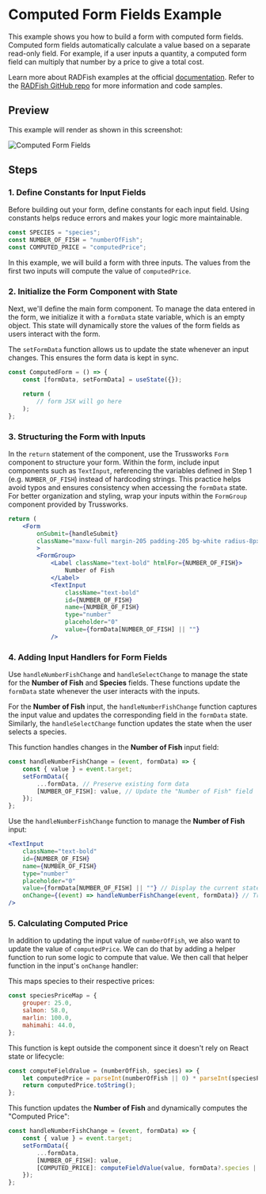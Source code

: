 # Computed Form Fields Example

This example shows you how to build a form with computed form fields. Computed form fields automatically calculate a value based on a separate read-only field. For example, if a user inputs a quantity, a computed form field can multiply that number by a price to give a total cost. 

Learn more about RADFish examples at the official [documentation](https://nmfs-radfish.github.io/radfish/developer-documentation/examples-and-templates#examples). Refer to the [RADFish GitHub repo](https://nmfs-radfish.github.io/radfish/) for more information and code samples.

## Preview
This example will render as shown in this screenshot:

![Computed Form Fields](./src/assets/computed-form-fields.png)

## Steps

### 1. Define Constants for Input Fields

Before building out your form, define constants for each input field. Using constants helps reduce errors and makes your logic more maintainable.

```jsx
const SPECIES = "species";
const NUMBER_OF_FISH = "numberOfFish";
const COMPUTED_PRICE = "computedPrice";
```

In this example, we will build a form with three inputs. The values from the first two inputs will compute the value of `computedPrice`.

### 2. Initialize the Form Component with State

Next, we'll define the main form component. To manage the data entered in the form, we initialize it with a `formData` state variable, which is an empty object. This state will dynamically store the values of the form fields as users interact with the form.

The `setFormData` function allows us to update the state whenever an input changes. This ensures the form data is kept in sync.

```jsx
const ComputedForm = () => {
    const [formData, setFormData] = useState({});

    return (
        // form JSX will go here
    );
};
```

### 3. Structuring the Form with Inputs

In the `return` statement of the component, use the Trussworks `Form` component to structure your form. Within the form, include input components such as `TextInput`, referencing the variables defined in Step 1 (e.g. `NUMBER_OF_FISH`) instead of hardcoding strings. This practice helps avoid typos and ensures consistency when accessing the `formData` state. For better organization and styling, wrap your inputs within the `FormGroup` component provided by Trussworks.

```jsx
return (
    <Form
        onSubmit={handleSubmit}
        className="maxw-full margin-205 padding-205 bg-white radius-8px shadow-2"
        >
        <FormGroup>
            <Label className="text-bold" htmlFor={NUMBER_OF_FISH}>
                Number of Fish
            </Label>
            <TextInput
                className="text-bold"
                id={NUMBER_OF_FISH}
                name={NUMBER_OF_FISH}
                type="number"
                placeholder="0"
                value={formData[NUMBER_OF_FISH] || ""}
            />
```

### 4. Adding Input Handlers for Form Fields

Use `handleNumberFishChange` and `handleSelectChange` to manage the state for the **Number of Fish** and **Species** fields. These functions update the `formData` state whenever the user interacts with the inputs.

For the **Number of Fish** input, the `handleNumberFishChange` function captures the input value and updates the corresponding field in the `formData` state. Similarly, the `handleSelectChange` function updates the state when the user selects a species.

This function handles changes in the **Number of Fish** input field:
```jsx
const handleNumberFishChange = (event, formData) => {
    const { value } = event.target;
    setFormData({
        ...formData, // Preserve existing form data
        [NUMBER_OF_FISH]: value, // Update the "Number of Fish" field
    });
};
```

Use the `handleNumberFishChange` function to manage the **Number of Fish** input:
```jsx
<TextInput
    className="text-bold"
    id={NUMBER_OF_FISH}
    name={NUMBER_OF_FISH}
    type="number"
    placeholder="0"
    value={formData[NUMBER_OF_FISH] || ""} // Display the current state value
    onChange={(event) => handleNumberFishChange(event, formData)} // Trigger the handler on change
/>
```

### 5. Calculating Computed Price

In addition to updating the input value of `numberOfFish`, we also want to update the value of `computedPrice`. We can do that by adding a helper function to run some logic to compute that value. We then call that helper function in the input's `onChange` handler:

This maps species to their respective prices:
```jsx
const speciesPriceMap = {
    grouper: 25.0,
    salmon: 58.0,
    marlin: 100.0,
    mahimahi: 44.0,
};
```

This function is kept outside the component since it doesn't rely on React state or lifecycle:
```jsx
const computeFieldValue = (numberOfFish, species) => {
    let computedPrice = parseInt(numberOfFish || 0) * parseInt(speciesPriceMap[species] || 0);
    return computedPrice.toString();
};
```

This function updates the **Number of Fish** and dynamically computes the "Computed Price":
```jsx 
const handleNumberFishChange = (event, formData) => {
    const { value } = event.target;
    setFormData({
        ...formData,
        [NUMBER_OF_FISH]: value,
        [COMPUTED_PRICE]: computeFieldValue(value, formData?.species || ""), // Compute and update the "Computed Price"
    });
};
```
